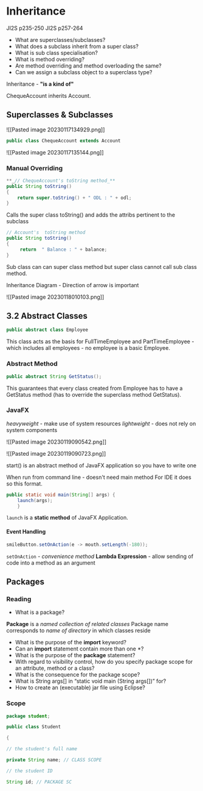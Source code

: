 # Inheritance

JI2S p235-250
JI2S p257-264

-   What are superclasses/subclasses?
-   What does a subclass inherit from a super class?
-   What is sub class specialisation?
-   What is method overriding?
-   Are method overriding and method overloading the same?
-   Can we assign a subclass object to a superclass type?


Inheritance - **"is a kind of"** 

ChequeAccount inherits Account.

## Superclasses & Subclasses

![[Pasted image 20230117134929.png]]

```java
public class ChequeAccount extends Account
```

![[Pasted image 20230117135144.png]]

### Manual Overriding

```java
**_// ChequeAccount's toString method_**  
public String toString()  
{  
    return super.toString() + " ODL : " + odl;  
}
```
Calls the super class toString() and adds the attribs pertinent to the subclass

```java
// Account's  toString method
public String toString()
{
     return  " Balance : " + balance;
}
```

Sub class can can super class method but super class cannot call sub class method.

Inheritance Diagram - Direction of arrow is important

![[Pasted image 20230118010103.png]]

## 3.2 Abstract Classes


```java
public abstract class Employee
```

This class acts as the basis for FullTimeEmployee and PartTimeEmployee - which includes all employees - no employee is a basic Employee.

### Abstract Method

```java
public abstract String GetStatus();
```

This guarantees that every class created from Employee has to have a GetStatus method (has to override the superclass method GetStatus).

### JavaFX

_heavyweight_ - make use of system resources
_lightweight_ - does not rely on system components

![[Pasted image 20230119090542.png]]

![[Pasted image 20230119090723.png]]

start() is an abstract method of JavaFX application so you have to write one

When run from command line - doesn't need main method
For IDE it does so this format.

```java
public static void main(String[] args) { 
	launch(args); 
	}
```

`launch` is a **static method** of JavaFX Application.


#### Event Handling

```java
smileButton.setOnAction(e -> mouth.setLength(-180));
```

`setOnAction` - _convenience method_ 
**Lambda Expression** - allow sending of code into a method as an argument

## Packages

### Reading

-   What is a package?

**Package** is a _named collection of related classes_
Package name corresponds to _name of directory_ in which classes reside

-   What is the purpose of the **import** keyword?
-   Can an **import** statement contain more than one *?
-   What is the purpose of the **package** statement?
-   With regard to visibility control, how do you specify package scope for an attribute, method or a class?
-   What is the consequence for the package scope?
-   What is String args[] in “static void main (String args[])” for?
-   How to create an (executable) jar file using Eclipse?

### Scope

```java
package student;

public class Student

{

// the student's full name

private String name; // CLASS SCOPE

// the student ID

String id; // PACKAGE SC



```